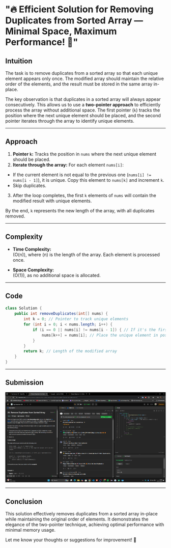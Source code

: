# **"🔥 Efficient Solution for Removing Duplicates from Sorted Array — Minimal Space, Maximum Performance! 🚀"**

## **Intuition**
The task is to remove duplicates from a sorted array so that each unique element appears only once. The modified array should maintain the relative order of the elements, and the result must be stored in the same array in-place.

The key observation is that duplicates in a sorted array will always appear consecutively. This allows us to use a **two-pointer approach** to efficiently process the array without additional space. The first pointer (`k`) tracks the position where the next unique element should be placed, and the second pointer iterates through the array to identify unique elements.

---

## **Approach**
1. **Pointer `k`:** Tracks the position in `nums` where the next unique element should be placed.
2. **Iterate through the array:** For each element `nums[i]`:
  - If the current element is not equal to the previous one (`nums[i] != nums[i - 1]`), it is unique. Copy this element to `nums[k]` and increment `k`.
  - Skip duplicates.
3. After the loop completes, the first `k` elements of `nums` will contain the modified result with unique elements.

By the end, `k` represents the new length of the array, with all duplicates removed.

---

## **Complexity**
- **Time Complexity:**  
  \(O(n)\), where \(n\) is the length of the array. Each element is processed once.

- **Space Complexity:**  
  \(O(1)\), as no additional space is allocated.

---

## **Code**
```java
class Solution {
    public int removeDuplicates(int[] nums) {
        int k = 0; // Pointer to track unique elements
        for (int i = 0; i < nums.length; i++) {
            if (i == 0 || nums[i] != nums[i - 1]) { // If it's the first element or different from the previous one
                nums[k++] = nums[i]; // Place the unique element in position k
            }
        }
        return k; // Length of the modified array
    }
}
```

---

## **Submission**
![Screenshot of the Submission](removedups1.png)

---

## **Conclusion**
This solution effectively removes duplicates from a sorted array in-place while maintaining the original order of elements. It demonstrates the elegance of the two-pointer technique, achieving optimal performance with minimal memory usage.

Let me know your thoughts or suggestions for improvement! 🚀